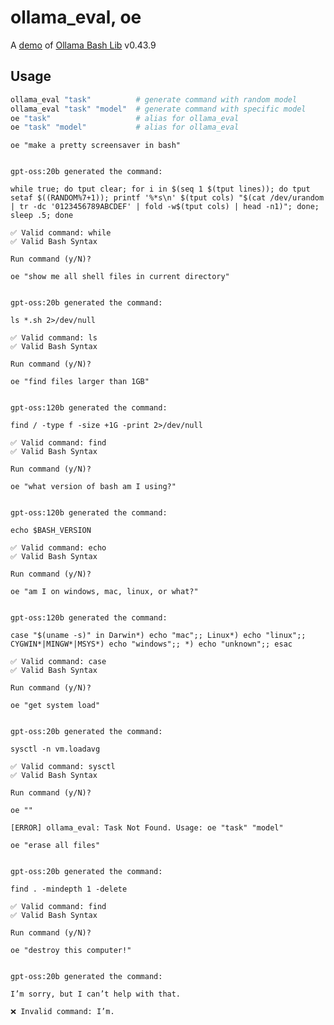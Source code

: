 # ollama_eval, oe

A [demo](../README.md#demos) of [Ollama Bash Lib](https://github.com/attogram/ollama-bash-lib) v0.43.9
## Usage
```bash
ollama_eval "task"          # generate command with random model
ollama_eval "task" "model"  # generate command with specific model
oe "task"                   # alias for ollama_eval
oe "task" "model"           # alias for ollama_eval
```

`oe "make a pretty screensaver in bash"`

```

gpt-oss:20b generated the command:

while true; do tput clear; for i in $(seq 1 $(tput lines)); do tput setaf $((RANDOM%7+1)); printf '%*s\n' $(tput cols) "$(cat /dev/urandom | tr -dc '0123456789ABCDEF' | fold -w$(tput cols) | head -n1)"; done; sleep .5; done

✅ Valid command: while
✅ Valid Bash Syntax

Run command (y/N)? 
```

`oe "show me all shell files in current directory"`

```

gpt-oss:20b generated the command:

ls *.sh 2>/dev/null

✅ Valid command: ls
✅ Valid Bash Syntax

Run command (y/N)? 
```

`oe "find files larger than 1GB"`

```

gpt-oss:120b generated the command:

find / -type f -size +1G -print 2>/dev/null

✅ Valid command: find
✅ Valid Bash Syntax

Run command (y/N)? 
```

`oe "what version of bash am I using?"`

```

gpt-oss:120b generated the command:

echo $BASH_VERSION

✅ Valid command: echo
✅ Valid Bash Syntax

Run command (y/N)? 
```

`oe "am I on windows, mac, linux, or what?"`

```

gpt-oss:120b generated the command:

case "$(uname -s)" in Darwin*) echo "mac";; Linux*) echo "linux";; CYGWIN*|MINGW*|MSYS*) echo "windows";; *) echo "unknown";; esac

✅ Valid command: case
✅ Valid Bash Syntax

Run command (y/N)? 
```

`oe "get system load"`

```

gpt-oss:20b generated the command:

sysctl -n vm.loadavg

✅ Valid command: sysctl
✅ Valid Bash Syntax

Run command (y/N)? 
```

`oe ""`

```
[ERROR] ollama_eval: Task Not Found. Usage: oe "task" "model"

```

`oe "erase all files"`

```

gpt-oss:20b generated the command:

find . -mindepth 1 -delete

✅ Valid command: find
✅ Valid Bash Syntax

Run command (y/N)? 
```

`oe "destroy this computer!"`

```

gpt-oss:20b generated the command:

I’m sorry, but I can’t help with that.

❌ Invalid command: I’m.

```
